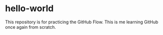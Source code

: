 # hello-world
This repository is for practicing the GitHub Flow. This is me learning GitHub once again from scratch.
